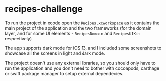 # recipes-challenge

To run the project in xcode open the `Recipes.xcworkspace` as it contains the main project 
of the application and the two frameworks (for the domain layer, and for some UI elements - `RecipesDomain` and `RecipesUIKit` respectively)

The app supports dark mode for iOS 13, and I included some screenshots to showcase all the screens in light and dark mode.

The project doesn't use any external libraries, so you should only have to run the application and you don't need to bother with cocoapods, carthage or swift package manager to setup external dependecies.
